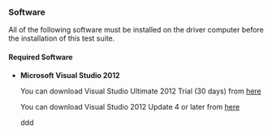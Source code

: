 ### <a name="4.6"/>Software
 
 All of the following software must be installed on the driver computer before the installation of this test suite. 
 
#### Required Software

* __Microsoft Visual Studio 2012__
 
    You can download Visual Studio Ultimate 2012 Trial (30 days) from [here](http://www.microsoft.com/en-us/download/details.aspx?id=30678)
  
    You can download Visual Studio 2012 Update 4 or later from [here](http://www.microsoft.com/en-us/download/confirmation.aspx?id=39305)

    ddd
